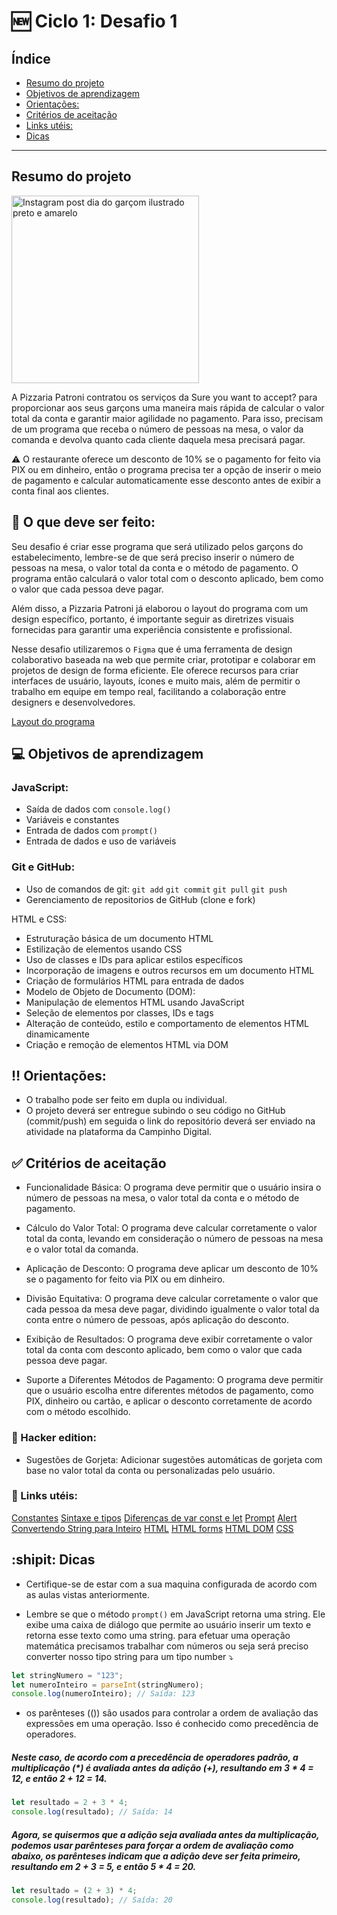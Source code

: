 #  :new: Ciclo 1: Desafio 1 

## Índice


  - [Resumo do projeto](#resumo-do-projeto)
  - [Objetivos de aprendizagem](#objetivos-de-aprendizagem)
  - [Orientações:](#orientações)
  - [Critérios de aceitação](#critérios-de-aceitação)
  - [Links utéis:](#links-utéis)
  - [Dicas](#dicas)

***

## Resumo do projeto


<img src="https://github.com/campinho-digital/ciclo-1-desafio-1/assets/108235987/37aa4975-97d0-4c68-80f2-700914f5d0b0" alt="Instagram post dia do garçom ilustrado preto e amarelo" width="300">


A Pizzaria Patroni contratou os serviços da Sure you want to accept? para proporcionar aos seus garçons uma maneira mais rápida de calcular o valor total da conta e garantir maior agilidade no pagamento. Para isso, precisam de um programa que receba o número de pessoas na mesa, o valor da comanda e devolva quanto cada cliente daquela mesa precisará pagar.

:warning: O restaurante oferece um desconto de 10% se o pagamento for feito via PIX ou em dinheiro, então o programa precisa ter a opção de inserir o meio de pagamento e calcular automaticamente esse desconto antes de exibir a conta final aos clientes. 

## :pushpin: O que deve ser feito: 
Seu desafio é  criar esse programa que será utilizado pelos garçons do estabelecimento, lembre-se de que será preciso  inserir o número de pessoas na mesa, o valor total da conta e o método de pagamento. O programa então calculará o valor total com o desconto aplicado, bem como o valor que cada pessoa deve pagar.


Além disso, a Pizzaria Patroni já elaborou o layout do programa com um design específico, portanto, é importante seguir as diretrizes visuais fornecidas para garantir uma experiência consistente e profissional.

Nesse desafio utilizaremos o `Figma` que é uma ferramenta de design colaborativo baseada na web que permite criar, prototipar e colaborar em projetos de design de forma eficiente. Ele oferece recursos para criar interfaces de usuário, layouts, ícones e muito mais, além de permitir o trabalho em equipe em tempo real, facilitando a colaboração entre designers e desenvolvedores.

[Layout do programa](https://www.figma.com/file/Sp22K6G0oULASNdlQflspZ/Untitled?type=design&node-id=0%3A1&mode=design&t=FkoJcYJubnCiNAcN-1)


## :computer: Objetivos de aprendizagem
  
  
### JavaScript:

- Saída de dados com `console.log()`
- Variáveis e constantes 
- Entrada de dados com `prompt()`
- Entrada de dados e uso de variáveis

### Git e GitHub:

- Uso de comandos de git: `git add` `git commit` `git pull` `git push`
- Gerenciamento de repositorios de GitHub (clone e fork)

HTML e CSS:
- Estruturação básica de um documento HTML
- Estilização de elementos usando CSS
- Uso de classes e IDs para aplicar estilos específicos
- Incorporação de imagens e outros recursos em um documento HTML
- Criação de formulários HTML para entrada de dados
- Modelo de Objeto de Documento (DOM):
- Manipulação de elementos HTML usando JavaScript
- Seleção de elementos por classes, IDs e tags
- Alteração de conteúdo, estilo e comportamento de elementos HTML dinamicamente
- Criação e remoção de elementos HTML via DOM



##  :bangbang: Orientações:

- O trabalho pode ser feito em dupla ou individual.
- O projeto deverá ser entregue subindo o seu código no GitHub (commit/push) em seguida o link do repositório deverá ser enviado na atividade na plataforma da Campinho Digital.


##  :white_check_mark: Critérios de aceitação

- Funcionalidade Básica: O programa deve permitir que o usuário insira o número de pessoas na mesa, o valor total da conta e o método de pagamento.

- Cálculo do Valor Total: O programa deve calcular corretamente o valor total da conta, levando em consideração o número de pessoas na mesa e o valor total da comanda.

- Aplicação de Desconto: O programa deve aplicar um desconto de 10% se o pagamento for feito via PIX ou em dinheiro.

- Divisão Equitativa: O programa deve calcular corretamente o valor que cada pessoa da mesa deve pagar, dividindo igualmente o valor total da conta entre o número de pessoas, após aplicação do desconto.

- Exibição de Resultados: O programa deve exibir corretamente o valor total da conta com desconto aplicado, bem como o valor que cada pessoa deve pagar.

- Suporte a Diferentes Métodos de Pagamento: O programa deve permitir que o usuário escolha entre diferentes métodos de pagamento, como PIX, dinheiro ou cartão, e aplicar o desconto corretamente de acordo com o método escolhido.


###  :rocket: Hacker edition:

- Sugestões de Gorjeta: Adicionar sugestões automáticas de gorjeta com base no valor total da conta ou personalizadas pelo usuário.


### :link:  Links utéis:

[Constantes](https://developer.mozilla.org/pt-BR/docs/Web/JavaScript/Reference/Statements/const)
[Sintaxe e tipos](https://developer.mozilla.org/pt-BR/docs/Web/JavaScript/Guide/Grammar_and_types)
[Diferenças de var const e let](https://www.alura.com.br/artigos/entenda-diferenca-entre-var-let-e-const-no-javascript)
[Prompt](https://developer.mozilla.org/pt-BR/docs/Web/API/window/prompt)
[Alert](https://developer.mozilla.org/pt-BR/docs/Web/API/Window/alert)
[Convertendo String para Inteiro](https://www.alura.com.br/artigos/convertendo-string-para-numero-em-javascript)
[HTML](https://developer.mozilla.org/pt-BR/docs/Web/HTML)
[HTML forms](https://www.w3schools.com/html/html_forms.asp)
[HTML DOM](https://developer.mozilla.org/pt-BR/docs/Web/API/Document_Object_Model/Introduction)
[CSS](https://developer.mozilla.org/pt-BR/docs/Web/CSS)


## :shipit: Dicas


 - Certifique-se de estar com a sua maquina configurada de acordo com as aulas vistas anteriormente.

 - Lembre se que o método `prompt()` em JavaScript retorna uma string. Ele exibe uma caixa de diálogo que permite ao usuário inserir um texto e retorna esse texto como uma string. 
para efetuar uma operação matemática precisamos trabalhar com números ou seja será preciso converter nosso tipo string para um tipo number :arrow_heading_down:


~~~javascript
let stringNumero = "123";
let numeroInteiro = parseInt(stringNumero);
console.log(numeroInteiro); // Saída: 123
~~~


- os parênteses (()) são usados para controlar a ordem de avaliação das expressões em uma operação. Isso é conhecido como precedência de operadores.

#####  Neste caso, de acordo com a precedência de operadores padrão, a multiplicação (*) é avaliada antes da adição (+), resultando em 3 * 4 = 12, e então 2 + 12 = 14.
~~~javascript
let resultado = 2 + 3 * 4;
console.log(resultado); // Saída: 14
~~~

##### Agora, se quisermos que a adição seja avaliada antes da multiplicação, podemos usar parênteses para forçar a ordem de avaliação como abaixo, os parênteses indicam que a adição deve ser feita primeiro, resultando em 2 + 3 = 5, e então 5 * 4 = 20.

~~~javascript
let resultado = (2 + 3) * 4;
console.log(resultado); // Saída: 20
~~~






